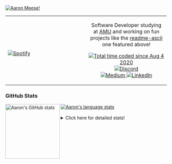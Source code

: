 [![Aaron Meese!](https://user-images.githubusercontent.com/17814535/88975338-a2aabf00-d27f-11ea-963f-8a19608716b4.png)](https://github.com/ajmeese7/readme-ascii "README ASCII")

<!-- Modified from project here: https://github.com/novatorem/novatorem -->
<table width="100%"> 
  <tr>
  <td width="50%">
      
&nbsp; <br> [![Spotify](https://ajmeese7.vercel.app/api/spotify)](https://open.spotify.com/user/ajmeese)

  </td>
  <td width="50%">
    <p align="center">
    Software Developer studying at <a href="https://www.amu.apus.edu/">AMU</a> and working on fun 
    projects like the <a href="https://github.com/ajmeese7/readme-ascii">readme-ascii</a> one featured above!
    </p>
    <p align="center">
      <a href="https://wakatime.com/@f726891d-3b02-46cd-9b60-e8c59f9e2b14">
        <img src="https://wakatime.com/badge/user/f726891d-3b02-46cd-9b60-e8c59f9e2b14.svg" alt="Total time coded since Aug 4 2020" title="WakaTime" />
      </a>
      <a href="http://link.aaronmeese.com/discord">
        <img src="https://img.shields.io/badge/discord-ajmeese7%234835-369?style=flat-square&logo=discord&logoColor=white&color=purple" alt="Discord" title="Discord">
      </a>
      <br />
      <a href="https://link.aaronmeese.com/medium">
        <img src="https://img.shields.io/badge/medium-ajmeese7-1DB954?style=flat-square&logo=medium&logoColor=white" alt="Medium" title="Medium">
      </a>
      <a href="https://link.aaronmeese.com/linkedin">
        <img src="https://img.shields.io/badge/linkedIn-aaronmeese-1DB954?style=flat-square&logo=linkedin&logoColor=white&color=blue" alt="LinkedIn" title="LinkedIn">
      </a>
    </p>
  </td>

</table>

[//]: <> (The `&nbsp;` is to have Aphelion take up more space)

### GitHub Stats ###

<a href="https://profile-summary-for-github.com/user/ajmeese7">
  <img align="left" height="170px" src="https://github-readme-stats.vercel.app/api?username=ajmeese7&show_icons=true&line_height=27&count_private=true" alt="Aaron's GitHub stats"/>
  <img src="https://github-readme-stats.vercel.app/api/top-langs/?username=ajmeese7&hide_langs_below=5&layout=compact" alt="Aaron's language stats"/>
</a>

<br />
<br />
<details>
<summary>Click here for detailed stats!</summary>

### :zap: Recent Activity
<!--START_SECTION:activity-->
1. ❗️ Closed issue [#661](https://github.com/motdotla/dotenv/issues/661) in [motdotla/dotenv](https://github.com/motdotla/dotenv)
2. 🗣 Commented on [#661](https://github.com/motdotla/dotenv/issues/661) in [motdotla/dotenv](https://github.com/motdotla/dotenv)
3. ❗️ Opened issue [#661](https://github.com/motdotla/dotenv/issues/661) in [motdotla/dotenv](https://github.com/motdotla/dotenv)
4. ❗️ Opened issue [#15](https://github.com/meese-enterprises/website/issues/15) in [meese-enterprises/website](https://github.com/meese-enterprises/website)
5. 🗣 Commented on [#2](https://github.com/Oseid/TWTBOOM/issues/2) in [Oseid/TWTBOOM](https://github.com/Oseid/TWTBOOM)
<!--END_SECTION:activity-->

### 🧐 Waka Stats
<!--START_SECTION:waka-->
![Code Time](http://img.shields.io/badge/Code%20Time-1%2C088%20hrs%2048%20mins-blue)

**🐱 My GitHub Data** 

> 🏆 874 Contributions in the Year 2022
 > 
> 📦 204.6 kB Used in GitHub's Storage 
 > 
> 💼 Opted to Hire
 > 
> 📜 82 Public Repositories 
 > 
> 🔑 29 Private Repositories  
 > 
**I'm an Early 🐤** 

```text
🌞 Morning    183 commits    █████░░░░░░░░░░░░░░░░░░░░   21.25% 
🌆 Daytime    328 commits    █████████░░░░░░░░░░░░░░░░   38.1% 
🌃 Evening    339 commits    █████████░░░░░░░░░░░░░░░░   39.37% 
🌙 Night      11 commits     ░░░░░░░░░░░░░░░░░░░░░░░░░   1.28%

```
📅 **I'm Most Productive on Sunday** 

```text
Monday       121 commits    ███░░░░░░░░░░░░░░░░░░░░░░   14.05% 
Tuesday      129 commits    ███░░░░░░░░░░░░░░░░░░░░░░   14.98% 
Wednesday    104 commits    ███░░░░░░░░░░░░░░░░░░░░░░   12.08% 
Thursday     112 commits    ███░░░░░░░░░░░░░░░░░░░░░░   13.01% 
Friday       90 commits     ██░░░░░░░░░░░░░░░░░░░░░░░   10.45% 
Saturday     133 commits    ███░░░░░░░░░░░░░░░░░░░░░░   15.45% 
Sunday       172 commits    █████░░░░░░░░░░░░░░░░░░░░   19.98%

```


📊 **This Week I Spent My Time On** 

```text
⌚︎ Time Zone: America/New_York

💬 Programming Languages: 
Markdown                 4 hrs               ██████░░░░░░░░░░░░░░░░░░░   26.33% 
Bash                     2 hrs 53 mins       ████░░░░░░░░░░░░░░░░░░░░░   18.93% 
JavaScript               2 hrs 26 mins       ████░░░░░░░░░░░░░░░░░░░░░   16.01% 
Python                   1 hr 58 mins        ███░░░░░░░░░░░░░░░░░░░░░░   12.92% 
YAML                     1 hr 41 mins        ██░░░░░░░░░░░░░░░░░░░░░░░   11.1%

🐱‍💻 Projects: 
aaronmeese.com           3 hrs 54 mins       ██████░░░░░░░░░░░░░░░░░░░   25.67% 
modernreforms.org        2 hrs 50 mins       ████░░░░░░░░░░░░░░░░░░░░░   18.66% 
pixray-guide             2 hrs 42 mins       ████░░░░░░░░░░░░░░░░░░░░░   17.78% 
vault                    1 hr 30 mins        ██░░░░░░░░░░░░░░░░░░░░░░░   9.94% 
zork                     1 hr 1 min          █░░░░░░░░░░░░░░░░░░░░░░░░   6.68%

```

**I Mostly Code in JavaScript** 

```text
JavaScript               32 repos            ████████████░░░░░░░░░░░░░   49.23% 
HTML                     9 repos             ███░░░░░░░░░░░░░░░░░░░░░░   13.85% 
Python                   5 repos             ██░░░░░░░░░░░░░░░░░░░░░░░   7.69% 
Java                     4 repos             █░░░░░░░░░░░░░░░░░░░░░░░░   6.15% 
CSS                      3 repos             █░░░░░░░░░░░░░░░░░░░░░░░░   4.62%

```



 Last Updated on 22/06/2022 00:07:02 UTC
<!--END_SECTION:waka-->
</details>
